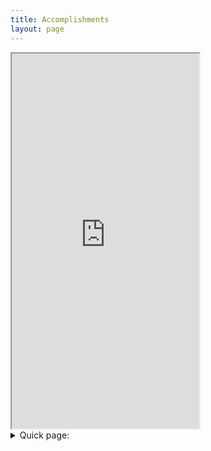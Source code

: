 ```yaml
---
title: Accomplishments
layout: page
---
```


<iframe class="scribd_iframe_embed" data-aspect-ratio="0.7729220222793488" data-auto-height="true" height="600" loading="lazy" src="https://www.scribd.com/embeds/493046695/content?start_page=1&view_mode=scroll&access_key=key-ZduaW3Kwa4lhO6prhjsF" tabindex="0" title="Trump’s Accomplishments as of August 2020"></iframe>

<details>
<summary>
Quick page:
</summary>
<ul>
<li>[Page 1](/index.html)</li>
<li>[Page 2]({/page2/)</li>
</ul>
</details>
